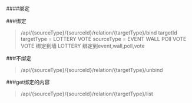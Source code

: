 ####绑定

###绑定
>/api/{sourceType}/{sourceId}/relation/{targetType}/bind
>targetId
>targetType = LOTTERY VOTE 
>sourceType = EVENT WALL POll VOTE
>VOTE 绑定到墙 LOTTERY 绑定到event,wall,poll,vote

###不绑定
>/api/{sourceType}/{sourceId}/relation/{targetType}/unbind

###get绑定的内容
>/api/{sourceType}/{sourceId}/relation/{targetType}/list

